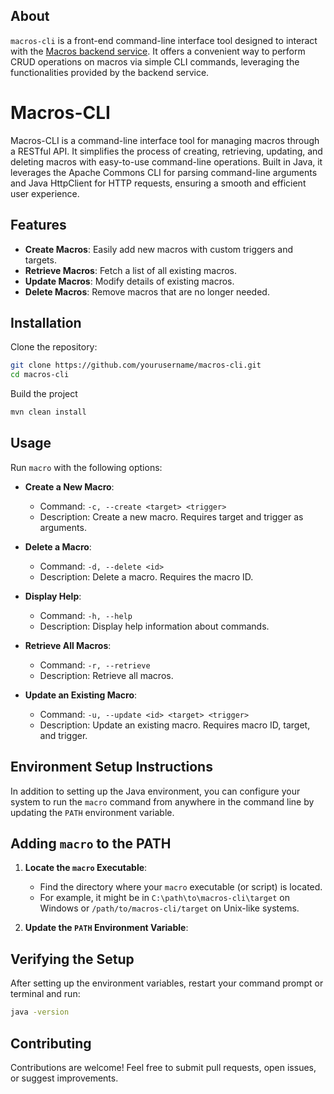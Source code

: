 ## About

`macros-cli` is a front-end command-line interface tool designed to interact with the [Macros backend service](https://github.com/physine/macros). It offers a convenient way to perform CRUD operations on macros via simple CLI commands, leveraging the functionalities provided by the backend service.


# Macros-CLI

Macros-CLI is a command-line interface tool for managing macros through a RESTful API. It simplifies the process of creating, retrieving, updating, and deleting macros with easy-to-use command-line operations. Built in Java, it leverages the Apache Commons CLI for parsing command-line arguments and Java HttpClient for HTTP requests, ensuring a smooth and efficient user experience.

## Features

- **Create Macros**: Easily add new macros with custom triggers and targets.
- **Retrieve Macros**: Fetch a list of all existing macros.
- **Update Macros**: Modify details of existing macros.
- **Delete Macros**: Remove macros that are no longer needed.

## Installation

Clone the repository:

```bash
git clone https://github.com/yourusername/macros-cli.git
cd macros-cli
```

Build the project
```bash
mvn clean install
```

## Usage

Run `macro` with the following options:

- **Create a New Macro**:
    - Command: `-c, --create <target> <trigger>`
    - Description: Create a new macro. Requires target and trigger as arguments.

- **Delete a Macro**:
    - Command: `-d, --delete <id>`
    - Description: Delete a macro. Requires the macro ID.

- **Display Help**:
    - Command: `-h, --help`
    - Description: Display help information about commands.

- **Retrieve All Macros**:
    - Command: `-r, --retrieve`
    - Description: Retrieve all macros.

- **Update an Existing Macro**:
    - Command: `-u, --update <id> <target> <trigger>`
    - Description: Update an existing macro. Requires macro ID, target, and trigger.


## Environment Setup Instructions

In addition to setting up the Java environment, you can configure your system to run the `macro` command from anywhere in the command line by updating the `PATH` environment variable.

## Adding `macro` to the PATH

1. **Locate the `macro` Executable**:
    - Find the directory where your `macro` executable (or script) is located.
    - For example, it might be in `C:\path\to\macros-cli\target` on Windows or `/path/to/macros-cli/target` on Unix-like systems.

2. **Update the `PATH` Environment Variable**:

## Verifying the Setup

After setting up the environment variables, restart your command prompt or terminal and run:

```bash
java -version
```

## Contributing

Contributions are welcome! Feel free to submit pull requests, open issues, or suggest improvements.


